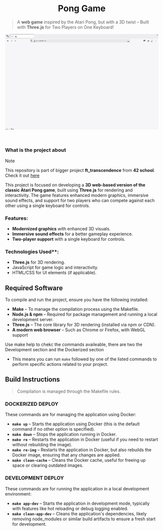 <!--HEADER-->
<h1 align="center">Pong Game
  <!--<img alt="Complete" src="https://raw.githubusercontent.com/Mqxx/GitHub-Markdown/main/blockquotes/badge/dark-theme/complete.svg">-->
</h1>
<!--FINISH HEADER-->

<!--MINI DESCRIPTION-->
> A **web game** inspired by the Atari Pong, but with a 3D twist – Built with **Three.js** for Two Players on One Keyboard!

<div align="center">
  <img align="center"  width="800" src="https://github.com/josephcheel/Pong-Game/blob/main/readme/pong_game.gif">
</div>
<br>
<br>

### What is the project about

> [!NOTE]
> This repository is part of bigger project **ft_transcendence** from **42 school**. Check it out [here]( https://github.com/josephcheel/42-ft_transcendence.git)


This project is focused on developing a **3D web-based version of the classic Atari Pong game**, built using **Three.js** for rendering and interactivity. The game features enhanced modern graphics, immersive sound effects, and support for two players who can compete against each other using a single keyboard for controls. 

### **Features**:  
  * **Modernized graphics** with enhanced 3D visuals.  
  * **Immersive sound effects** for a better gameplay experience.  
  * **Two-player support** with a single keyboard for controls.  

### Technologies Used**:  
  * **Three.js** for 3D rendering.  
  * JavaScript for game logic and interactivity.  
  * HTML/CSS for UI elements (if applicable).  


## Required Software  

To compile and run the project, ensure you have the following installed:  

* **Make** – To manage the compilation process using the Makefile.  
* **Node.js & npm** – Required for package management and running a local development server.  
* **Three.js** – The core library for 3D rendering (installed via npm or CDN).  
* **A modern web browser** – Such as Chrome or Firefox, with WebGL support

Use make help to chekc the commands availeable, there are two the Development section and the Dockerized section

- This means you can run `make` followed by one of the listed commands to perform specific actions related to your project.  

## Build Instructions
> Compilation is managed through the Makefile rules.

### **DOCKERIZED DEPLOY**  
These commands are for managing the application using Docker:  

- **`make up`** – Starts the application using Docker (this is the default command if no other option is specified).  
- **`make down`** – Stops the application running in Docker.  
- **`make re`** – Restarts the application in Docker (useful if you need to restart without rebuilding the image).  
- **`make re-img`** – Restarts the application in Docker, but also rebuilds the Docker image, ensuring that any changes are applied.  
- **`make clean-cache`** – Cleans the Docker cache, useful for freeing up space or clearing outdated images.  

### **DEVELOPMENT DEPLOY**  
These commands are for running the application in a local development environment:  

- **`make app-dev`** – Starts the application in development mode, typically with features like hot reloading or debug logging enabled.  
- **`make clean-app-dev`** – Cleans the application's dependencies, likely removing node_modules or similar build artifacts to ensure a fresh start for development.  


